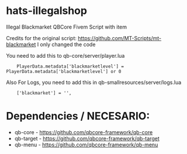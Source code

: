 # hats-illegalshop
Illegal Blackmarket QBCore Fivem Script with item

Credits for the original script: https://github.com/MT-Scripts/mt-blackmarket
I only changed the code

You need to add this to qb-core/server/player.lua
```
    PlayerData.metadata['blackmarketlevel'] = PlayerData.metadata['blackmarketlevel'] or 0
```
Also For Logs, you need to add this in qb-smallresources/server/logs.lua
```
    ['blackmarket'] = '',
```

# Dependencies / NECESARIO:
- qb-core - https://github.com/qbcore-framework/qb-core
- qb-target - https://github.com/qbcore-framework/qb-target
- qb-menu - https://github.com/qbcore-framework/qb-menu
